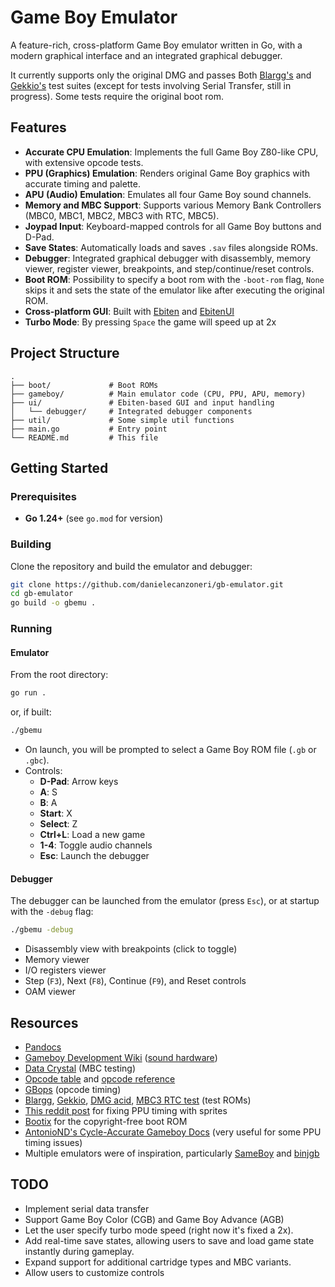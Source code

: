 # Game Boy Emulator

A feature-rich, cross-platform Game Boy emulator written in Go, with a modern graphical interface and an integrated graphical debugger.

It currently supports only the original DMG and passes Both [Blargg's](https://github.com/retrio/gb-test-roms) and [Gekkio's](https://github.com/Gekkio/mooneye-test-suite) test suites (except for tests involving Serial Transfer, still in progress).
Some tests require the original boot rom.

## Features

- **Accurate CPU Emulation**: Implements the full Game Boy Z80-like CPU, with extensive opcode tests.
- **PPU (Graphics) Emulation**: Renders original Game Boy graphics with accurate timing and palette.
- **APU (Audio) Emulation**: Emulates all four Game Boy sound channels.
- **Memory and MBC Support**: Supports various Memory Bank Controllers (MBC0, MBC1, MBC2, MBC3 with RTC, MBC5).
- **Joypad Input**: Keyboard-mapped controls for all Game Boy buttons and D-Pad.
- **Save States**: Automatically loads and saves `.sav` files alongside ROMs.
- **Debugger**: Integrated graphical debugger with disassembly, memory viewer, register viewer, breakpoints, and step/continue/reset controls.
- **Boot ROM**: Possibility to specify a boot rom with the `-boot-rom` flag, `None` skips it and sets the state of the emulator like after executing the original ROM.
- **Cross-platform GUI**: Built with [Ebiten](https://ebiten.org/)  and [EbitenUI](https://ebitenui.github.io/)
- **Turbo Mode**: By pressing `Space` the game will speed up at 2x

## Project Structure

```
.
├── boot/             # Boot ROMs
├── gameboy/          # Main emulator code (CPU, PPU, APU, memory)
├── ui/               # Ebiten-based GUI and input handling
│   └── debugger/     # Integrated debugger components
├── util/             # Some simple util functions
├── main.go           # Entry point
└── README.md         # This file

```

## Getting Started

### Prerequisites

- **Go 1.24+** (see `go.mod` for version)

### Building

Clone the repository and build the emulator and debugger:

```sh
git clone https://github.com/danielecanzoneri/gb-emulator.git
cd gb-emulator
go build -o gbemu .
```

### Running

#### Emulator

From the root directory:

```sh
go run .
```
or, if built:
```sh
./gbemu
```

- On launch, you will be prompted to select a Game Boy ROM file (`.gb` or `.gbc`).
- Controls:
  - **D-Pad**: Arrow keys
  - **A**: S
  - **B**: A
  - **Start**: X
  - **Select**: Z
  - **Ctrl+L**: Load a new game
  - **1-4**: Toggle audio channels
  - **Esc**: Launch the debugger

#### Debugger

The debugger can be launched from the emulator (press `Esc`), or at startup with the `-debug` flag:
```sh
./gbemu -debug
```
- Disassembly view with breakpoints (click to toggle)
- Memory viewer
- I/O registers viewer
- Step (`F3`), Next (`F8`), Continue (`F9`), and Reset controls
- OAM viewer

## Resources

- [Pandocs](https://gbdev.io/pandocs/OAM.html)
- [Gameboy Development Wiki](https://gbdev.gg8.se/wiki/articles/Main_Page) ([sound hardware](https://gbdev.gg8.se/wiki/articles/Gameboy_sound_hardware))
- [Data Crystal](https://datacrystal.tcrf.net/wiki/Data_Crystal) (MBC testing)
- [Opcode table](https://gbdev.io/gb-opcodes/optables/) and [opcode reference](https://rgbds.gbdev.io/docs/v0.9.2/gbz80.7)
- [GBops](https://izik1.github.io/gbops/) (opcode timing)
- [Blargg](https://github.com/retrio/gb-test-roms), [Gekkio](https://github.com/Gekkio/mooneye-test-suite), [DMG acid](https://github.com/mattcurrie/dmg-acid2), [MBC3 RTC test](https://github.com/aaaaaa123456789/rtc3test) (test ROMs)
- [This reddit post](https://www.reddit.com/r/EmuDev/comments/59pawp/gb_mode3_sprite_timing/) for fixing PPU timing with sprites
- [Bootix](https://github.com/Hacktix/Bootix) for the copyright-free boot ROM
- [AntonioND's Cycle-Accurate Gameboy Docs](https://github.com/AntonioND/giibiiadvance/blob/master/docs/TCAGBD.pdf) (very useful for some PPU timing issues)
- Multiple emulators were of inspiration, particularly [SameBoy](https://github.com/LIJI32/SameBoy) and [binjgb](https://github.com/binji/binjgb)

## TODO

- Implement serial data transfer
- Support Game Boy Color (CGB) and Game Boy Advance (AGB)
- Let the user specify turbo mode speed (right now it's fixed a 2x).
- Add real-time save states, allowing users to save and load game state instantly during gameplay.
- Expand support for additional cartridge types and MBC variants.
- Allow users to customize controls
